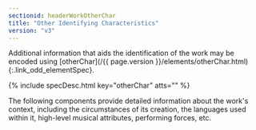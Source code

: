 ```yaml
---
sectionid: headerWorkOtherChar
title: "Other Identifying Characteristics"
version: "v3"
---
```




Additional information that aids the identification of the work may be encoded using
[otherChar](/{{ page.version }}/elements/otherChar.html){:.link_odd_elementSpec}.



{% include specDesc.html key="otherChar" atts="" %}



The following components provide detailed information about the work's context, including
the circumstances of its creation, the languages used within it, high-level musical
attributes, performing forces, etc.

